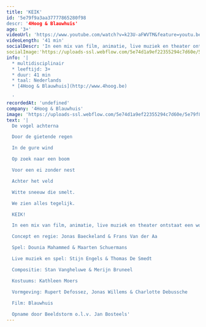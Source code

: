 ```yaml
---
title: 'KEIK'
id: '5e79f9a3aa37777865280f98
descr: '4Hoog & Blauwhuis'
age: '3+'
videoUrl: 'https://www.youtube.com/watch?v=k23U-aFWVTM&feature=youtu.be',
videoLength: '41 min'
socialDescr: 'In een mix van film, animatie, live muziek en theater ontstaat een woordeloos spel tussen acteurs op het podium en acteurs op het witte doek. Ze creëren de illusie van een bizarre en wondere wereld. Live pianomuziek vult de zaal en zet de toon. Een streling voor oog en oor!'
socialImage:'https://uploads-ssl.webflow.com/5e74d1a9ef22355294c7d60e/5e79f870abf2d41de9bf0596_4hoog_KEIK.jpg'
info: '|
  * multidisciplinair
  * leeftijd: 3+
  * duur: 41 min
  * taal: Nederlands
  * [4Hoog & Blauwhuis](http://www.4hoog.be)

  ‍'
recordedAt: 'undefined'
company: '4Hoog & Blauwhuis'
image: 'https://uploads-ssl.webflow.com/5e74d1a9ef22355294c7d60e/5e79f870abf2d41de9bf0596_4hoog_KEIK.jpg'
text: '|
  De vogel achterna

  Door de gietende regen

  In de gure wind

  Op zoek naar een boom

  Voor een ei zonder nest

  Achter het veld

  Witte sneeuw die smelt.

  We zien alles tegelijk.

  KEIK!

  In een mix van film, animatie, live muziek en theater ontstaat een woordeloos spel tussen acteurs op het podium en acteurs op het witte doek. Ze creëren de illusie van een bizarre en wondere wereld. Live pianomuziek vult de zaal en zet de toon. Een streling voor oog en oor!

  Concept en regie: Jonas Baeckeland & Frans Van der Aa

  Spel: Dounia Mahammed & Maarten Schuermans

  Live muziek en spel: Stijn Engels & Thomas De Smedt

  Compositie: Stan Vangheluwe & Merijn Bruneel

  Kostuums: Kathleen Moers

  Vormgeving: Rupert Defossez, Jonas Willems & Charlotte Debussche

  Film: Blauwhuis
  
  Opname door Beeldstorm o.l.v. Jan Bosteels'
---
```

